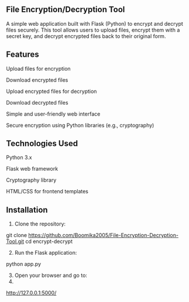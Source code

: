 ## File Encryption/Decryption Tool ##
A simple web application built with Flask (Python) to encrypt and decrypt files securely. This tool allows users to upload files, encrypt them with a secret key, and decrypt encrypted files back to their original form.

## Features ##
Upload files for encryption

Download encrypted files

Upload encrypted files for decryption

Download decrypted files

Simple and user-friendly web interface

Secure encryption using Python libraries (e.g., cryptography)

## Technologies Used ##
Python 3.x

Flask web framework

Cryptography library

HTML/CSS for frontend templates

## Installation ##
1. Clone the repository:

git clone https://github.com/Boomika2005/File-Encryption-Decryption-Tool.git
cd encrypt-decrypt

2. Run the Flask application:

python app.py

3. Open your browser and go to:
4. 
http://127.0.0.1:5000/
